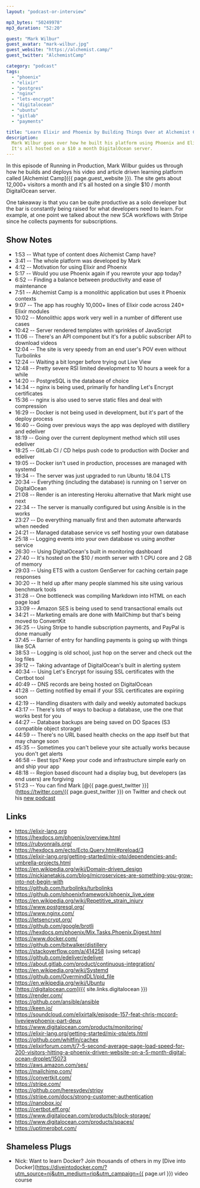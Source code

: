 ```yaml
---
layout: "podcast-or-interview"

mp3_bytes: "50249978"
mp3_duration: "52:20"

guest: "Mark Wilbur"
guest_avatar: "mark-wilbur.jpg"
guest_website: "https://alchemist.camp/"
guest_twitter: "AlchemistCamp"

category: "podcast"
tags:
  - "phoenix"
  - "elixir"
  - "postgres"
  - "nginx"
  - "lets-encrypt"
  - "digitalocean"
  - "ubuntu"
  - "gitlab"
  - "payments"

title: "Learn Elixir and Phoenix by Building Things Over at Alchemist Camp"
description:
  Mark Wilbur goes over how he built his platform using Phoenix and Elixir.
  It's all hosted on a $10 a month DigitalOcean server.
---
```


In this episode of Running in Production, Mark Wilbur guides us through how he
builds and deploys his video and article driven learning platform called
[Alchemist Camp]({{ page.guest_website }}). The site gets about 12,000+
visitors a month and it's all hosted on a single $10 / month DigitalOcean
server.

One takeaway is that you can be quite productive as a solo developer but the
bar is constantly being raised for what developers need to learn. For example,
at one point we talked about the new SCA workflows with Stripe since he
collects payments for subscriptions.

## Show Notes

- 1:53 -- What type of content does Alchemist Camp have?
- 3:41 -- The whole platform was developed by Mark
- 4:12 -- Motivation for using Elixir and Phoenix
- 5:17 -- Would you use Phoenix again if you rewrote your app today?
- 6:52 -- Finding a balance between productivity and ease of maintenance
- 7:51 -- Alchemist Camp is a monolithic application but uses it Phoenix contexts
- 9:07 -- The app has roughly 10,000+ lines of Elixir code across 240+ Elixir modules
- 10:02 -- Monolithic apps work very well in a number of different use cases
- 10:42 -- Server rendered templates with sprinkles of JavaScript
- 11:06 -- There's an API component but it's for a public subscriber API to download videos
- 12:04 -- The site is very speedy from an end user's POV even without Turbolinks
- 12:24 -- Waiting a bit longer before trying out Live View
- 12:48 -- Pretty severe RSI limited development to 10 hours a week for a while
- 14:20 -- PostgreSQL is the database of choice
- 14:34 -- nginx is being used, primarily for handling Let's Encrypt certificates
- 15:36 -- nginx is also used to serve static files and deal with compression
- 16:29 -- Docker is not being used in development, but it's part of the deploy process
- 16:40 -- Going over previous ways the app was deployed with distillery and edeliver
- 18:19 -- Going over the current deployment method which still uses edeliver
- 18:25 -- GitLab CI / CD helps push code to production with Docker and edeliver
- 19:05 -- Docker isn't used in production, processes are managed with systemd
- 19:34 -- The server was just upgraded to run Ubuntu 18.04 LTS
- 20:34 -- Everything (including the database) is running on 1 server on DigitalOcean
- 21:08 -- Render is an interesting Heroku alternative that Mark might use next
- 22:34 -- The server is manually configured but using Ansible is in the works
- 23:27 -- Do everything manually first and then automate afterwards when needed
- 24:21 -- Managed database service vs self hosting your own database
- 25:18 -- Logging events into your own database vs using another service
- 26:30 -- Using DigitalOcean's built in monitoring dashboard
- 27:40 -- It's hosted on the $10 / month server with 1 CPU core and 2 GB of memory
- 29:03 -- Using ETS with a custom GenServer for caching certain page responses
- 30:20 -- It held up after many people slammed his site using various benchmark tools
- 31:28 -- One bottleneck was compiling Markdown into HTML on each page load
- 33:09 -- Amazon SES is being used to send transactional emails out
- 34:21 -- Marketing emails are done with MailChimp but that's being moved to ConvertKit
- 36:25 -- Using Stripe to handle subscription payments, and PayPal is done manually
- 37:45 -- Barrier of entry for handling payments is going up with things like SCA
- 38:53 -- Logging is old school, just hop on the server and check out the log files 
- 39:12 -- Taking advantage of DigitalOcean's built in alerting system
- 40:34 -- Using Let's Encrypt for issuing SSL certificates with the Certbot tool
- 40:49 -- DNS records are being hosted on DigitalOcean
- 41:28 -- Getting notified by email if your SSL certificates are expiring soon
- 42:19 -- Handling disasters with daily and weekly automated backups
- 43:17 -- There's lots of ways to backup a database, use the one that works best for you
- 44:27 -- Database backups are being saved on DO Spaces (S3 compatible object storage)
- 44:59 -- There's no URL based health checks on the app itself but that may change soon
- 45:35 -- Sometimes you can't believe your site actually works because you don't get alerts
- 46:58 -- Best tips? Keep your code and infrastructure simple early on and ship your app
- 48:18 -- Region based discount had a display bug, but developers (as end users) are forgiving
- 51:23 -- You can find Mark [@{{ page.guest_twitter }}](https://twitter.com/{{ page.guest_twitter }}) on Twitter and check out his [new podcast](https://alchemist.camp/podcasts)

## Links

- <https://elixir-lang.org>
- <https://hexdocs.pm/phoenix/overview.html>
- <https://rubyonrails.org/>
- <https://hexdocs.pm/ecto/Ecto.Query.html#preload/3>
- <https://elixir-lang.org/getting-started/mix-otp/dependencies-and-umbrella-projects.html>
- <https://en.wikipedia.org/wiki/Domain-driven_design>
- <https://nickjanetakis.com/blog/microservices-are-something-you-grow-into-not-begin-with>
- <https://github.com/turbolinks/turbolinks>
- <https://github.com/phoenixframework/phoenix_live_view>
- <https://en.wikipedia.org/wiki/Repetitive_strain_injury>
- <https://www.postgresql.org/>
- <https://www.nginx.com/>
- <https://letsencrypt.org/>
- <https://github.com/google/brotli>
- <https://hexdocs.pm/phoenix/Mix.Tasks.Phoenix.Digest.html>
- <https://www.docker.com/>
- <https://github.com/bitwalker/distillery>
- <https://stackoverflow.com/a/414258> (using setcap)
- <https://github.com/edeliver/edeliver>
- <https://about.gitlab.com/product/continuous-integration/>
- <https://en.wikipedia.org/wiki/Systemd>
- <https://github.com/OvermindDL1/pid_file>
- <https://en.wikipedia.org/wiki/Ubuntu>
- [https://digitalocean.com]({{ site.links.digitalocean }})
- <https://render.com/>
- <https://github.com/ansible/ansible>
- <https://keen.io/>
- <https://soundcloud.com/elixirtalk/episode-157-feat-chris-mccord-liveviewphoenix-part-deux>
- <https://www.digitalocean.com/products/monitoring/>
- <https://elixir-lang.org/getting-started/mix-otp/ets.html>
- <https://github.com/whitfin/cachex>
- <https://elixirforum.com/t/7-5-second-average-page-load-speed-for-200-visitors-hitting-a-phoenix-driven-website-on-a-5-month-digital-ocean-droplet/15073>
- <https://aws.amazon.com/ses/>
- <https://mailchimp.com/>
- <https://convertkit.com/>
- <https://stripe.com/>
- <https://github.com/heresydev/stripy>
- <https://stripe.com/docs/strong-customer-authentication>
- <https://nanobox.io/>
- <https://certbot.eff.org/>
- <https://www.digitalocean.com/products/block-storage/>
- <https://www.digitalocean.com/products/spaces/>
- <https://uptimerobot.com/>

## Shameless Plugs

- Nick: Want to learn Docker? Join thousands of others in my
  [Dive into Docker](https://diveintodocker.com/?utm_source=nj&utm_medium=rip&utm_campaign={{ page.url }})
  video course
